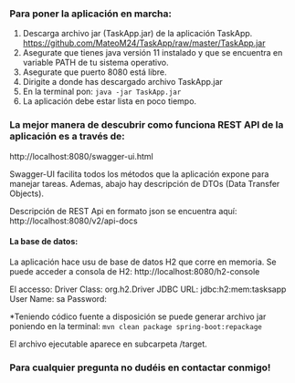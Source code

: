 ### Para poner la aplicación en marcha:
1) Descarga archivo jar (TaskApp.jar) de la aplicación TaskApp. https://github.com/MateoM24/TaskApp/raw/master/TaskApp.jar
2) Asegurate que tienes java versión 11 instalado y que se encuentra en variable PATH de tu sistema operativo.
3) Asegurate que puerto 8080 está libre.
4) Dirigite a donde has descargado archivo TaskApp.jar
5) En la terminal pon:
   ```java -jar TaskApp.jar```
6) La aplicación debe estar lista en poco tiempo.


### La mejor manera de descubrir como funciona REST API de la aplicación es a través de:
http://localhost:8080/swagger-ui.html

Swagger-UI facilita todos los métodos que la aplicación expone para manejar tareas.
Ademas, abajo hay descripción de DTOs (Data Transfer Objects).

Descripción de REST Api en formato json se encuentra aquí:  
http://localhost:8080/v2/api-docs

#### La base de datos:
La aplicación hace usu de base de datos H2 que corre en memoria.
Se puede acceder a consola de H2:
http://localhost:8080/h2-console

El accesso:
Driver Class: org.h2.Driver
JDBC URL: jdbc:h2:mem:tasksapp
User Name: sa
Password:

*Teniendo códico fuente a disposición se puede generar archivo jar poniendo en la terminal:
```mvn clean package spring-boot:repackage```

El archivo ejecutable aparece en subcarpeta /target.

### Para cualquier pregunta no dudéis en contactar conmigo!